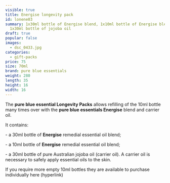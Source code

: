 ```yaml
---
visible: true
title: Energise longevity pack
id: lonene03
summary: 1x30ml bottle of Energise blend, 1x10ml bottle of Energise blend,
  1x30ml bottle of jojoba oil
draft: true
popular: false
images:
  - dsc_0433.jpg
categories:
  - gift-packs
price: 75
size: 70ml
brand: pure blue essentials
weight: 280
length: 35
height: 16
width: 16
---
```

The **pure blue essential Longevity Packs** allows refilling of the 10ml bottle many times over with the **pure blue essentials Energise** blend and carrier oil. 

It contains:

\- a 30ml bottle of **Energise** remedial essential oil blend;

\- a 10ml bottle of **Energise** remedial essential oil blend;

\- a 30ml bottle of pure Australian jojoba oil (carrier oil). A carrier oil is necessary to safely apply essential oils to the skin.

If you require more empty 10ml bottles they are available to purchase individually here (hyperlink)